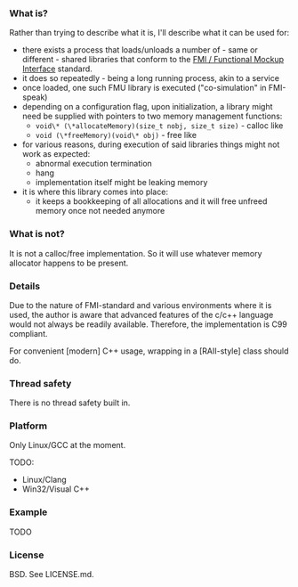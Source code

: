 ### What is? ###
Rather than trying to describe what it is, I'll describe what it can be used for:
* there exists a process that loads/unloads a number of - same or different - shared libraries that conform to the [FMI / Functional Mockup Interface](https://fmi-standard.org) standard.
* it does so repeatedly - being a long running process, akin to a service
* once loaded, one such FMU library is executed ("co-simulation" in FMI-speak)
* depending on a configuration flag, upon initialization, a library might need be supplied with pointers to two memory management functions:
  * `void\* (\*allocateMemory)(size_t nobj, size_t size)` - calloc like
  * `void (\*freeMemory)(void\* obj)` - free like
* for various reasons, during execution of said libraries things might not work as expected:
  * abnormal execution termination
  * hang
  * implementation itself might be leaking memory
* it is where this library comes into place:
  * it keeps a bookkeeping of all allocations and it will free unfreed memory once not needed anymore

### What is not? ###
It is not a calloc/free implementation. So it will use whatever memory allocator happens to be present.

### Details ###
Due to the nature of FMI-standard and various environments where it is used, the author is aware that advanced features of the c/c++ language would not always be readily available.
Therefore, the implementation is C99 compliant.

For convenient [modern] C++ usage, wrapping in a [RAII-style] class should do.

### Thread safety ###
There is no thread safety built in.

### Platform ###
Only Linux/GCC at the moment.

TODO:
* Linux/Clang
* Win32/Visual C++

### Example ###
TODO

### License ###
BSD. See LICENSE.md.
